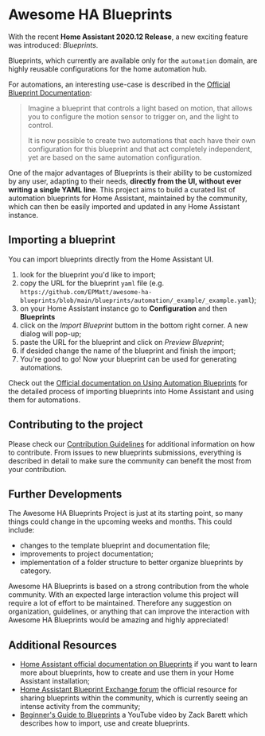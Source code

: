 # Awesome HA Blueprints

With the recent **Home Assistant 2020.12 Release**, a new exciting feature was introduced: *Blueprints*.

Blueprints, which currently are available only for the `automation` domain, are highly reusable configurations for the home automation hub.

For automations, an interesting use-case is described in the [Official Blueprint Documentation](https://www.home-assistant.io/docs/blueprint/):
> Imagine a blueprint that controls a light based on motion, that allows you to configure the motion sensor to trigger on, and the light to control.
>
> It is now possible to create two automations that each have their own configuration for this blueprint and that act completely independent, yet are based on the same automation configuration.

One of the major advantages of Blueprints is their ability to be customized by any user, adapting to their needs, **directly from the UI, without ever writing a single YAML line**.
This project aims to build a curated list of automation blueprints for Home Assistant, maintained by the community, which can then be easily imported and updated in any Home Assistant instance.

## Importing a blueprint

You can import blueprints directly from the Home Assistant UI.

1. look for the blueprint you'd like to import;
2. copy the URL for the blueprint `yaml` file (e.g. `https://github.com/EPMatt/awesome-ha-blueprints/blob/main/blueprints/automation/_example/_example.yaml`); 
3. on your Home Assistant instance go to **Configuration** and then **Blueprints**
4. click on the *Import Blueprint* buttom in the bottom right corner. A new dialog will pop-up;
5. paste the URL for the blueprint and click on *Preview Blueprint*;
6. if desided change the name of the blueprint and finish the import;
7. You're good to go! Now your blueprint can be used for generating automations.

Check out the [Official documentation on Using Automation Blueprints](https://www.home-assistant.io/docs/automation/using_blueprints/) for the detailed process of importing blueprints into Home Assistant and using them for automations.

## Contributing to the project

Please check our [Contribution Guidelines](CONTRIBUTING.md) for additional information on how to contribute. From issues to new blueprints submissions, everything is described in detail to make sure the community can benefit the most from your contribution.

## Further Developments

The Awesome HA Blueprints Project is just at its starting point, so many things could change in the upcoming weeks and months. This could include:

* changes to the template blueprint and documentation file;
* improvements to project documentation;
* implementation of a folder structure to better organize blueprints by category.

Awesome HA Blueprints is based on a strong contribution from the whole community. With an expected large interaction volume this project will require a lot of effort to be maintained. Therefore any suggestion on organization, guidelines, or anything that can improve the interaction with Awesome HA Blueprints would be amazing and highly appreciated!

## Additional Resources

* [Home Assistant official documentation on Blueprints](https://www.home-assistant.io/docs/blueprint/) if you want to learn more about blueprints, how to create and use them in your Home Assistant installation;
* [Home Assistant Blueprint Exchange forum](https://community.home-assistant.io/c/blueprints-exchange) the official resource for sharing blueprints within the community, which is currently seeing an intense activity from the community;
* [Beginner's Guide to Blueprints](https://youtu.be/oFcRe91LH1E) a YouTube video by Zack Barett which describes how to import, use and create blueprints.
